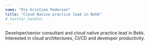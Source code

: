 ```yaml
---
name: "Ole Kristian Pedersen"
title: "Cloud Native practice lead in Bekk"
# twitter_handle: 
---
```

Developer/senior consultant and cloud native practice lead in Bekk. Interested in cloud architectures, CI/CD and developer productivity.

